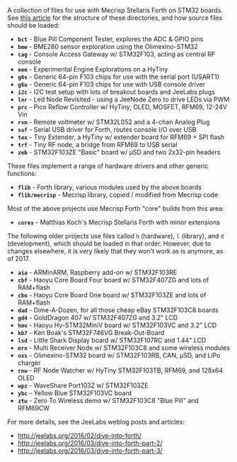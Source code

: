 A collection of files for use with Mecrisp Stellaris Forth on STM32 boards. See
[this article](http://jeelabs.org/2016/06/thoughts-about-app-structure/) for the
structure of these directories, and how source files should be loaded:

* **`bct`** - Blue Pill Component Tester, explores the ADC & GPIO pins
* **`bme`** - BME280 sensor exploration using the Olimexino-STM32
* **`cag`** - Console Access Gateway w/ STM32F103, acting as central RF console
* **`eee`** - Experimental Engine Explorations on a HyTiny
* **`g6s`** - Generic 64-pin F103 chips for use with the serial port (USART1)
* **`g6u`** - Generic 64-pin F103 chips for use with USB console driver
* **`i2c`** - I2C test setup with lots of breakout boards and JeeLabs plugs
* **`lnr`** - Led Node Revisited - using a JeeNode Zero to drive LEDs via PWM
* **`prc`** - Pico Reflow Controller w/ HyTiny, OLED, MOSFET, RFM69, 12-24V Vin
* **`rvm`** - Remote voltmeter w/ STM32L052 and a 4-chan Analog Plug
* **`suf`** - Serial USB driver for Forth, routes console I/O over USB
* **`tex`** - Tiny Extender, a HyTiny w/ extender board for RFM69 + SPI flash
* **`trf`** - Tiny RF node, a bridge from RFM69 to USB serial
* **`zeb`** - STM32F103ZE "Basic" board w/ µSD and two 2x32-pin headers

These files implement a range of hardware drivers and other generic functions:

* **`flib`** - Forth library, various modules used by the above boards
* **`flib/mecrisp`** - Mecrisp library, copied / modified from Mecrisp code

Most of the above projects use Mecrisp Forth "core" builds from this area:

* **`cores`** - Matthias Koch's Mecrisp Stellaris Forth with minor extensions

The following older projects use files called `h` (hardware), `l` (library), and
`d` (development), which should be loaded in that order. However, due to changes
elsewhere, it is very likely that they won't work as is anymore, as of 2017.

* **`aia`** - ARMinARM, Raspberry add-on w/ STM32F103RE
* **`cbf`** - Haoyu Core Board Four board w/ STM32F407ZG and lots of RAM+flash
* **`cbo`** - Haoyu Core Board One board w/ STM32F103ZE and lots of RAM+flash
* **`dad`** - Dime-A-Dozen, for all those cheap eBay STM32F103C8 boards
* **`gd4`** - GoldDragon 407 w/ STM32F407ZG and 3.2" LCD
* **`hmv`** - Haoyu Hy-STM32MiniV board w/ STM32F103VC and 3.2" LCD
* **`kb7`** - Ken Boak's STM32F746VG Break-Out-Board
* **`lsd`** - Little Shark Display board w/ STM32F107RC and 1.44" LCD
* **`mrn`** - Multi Receiver Node w/ STM32F103C8 and some wireless modules
* **`oxs`** - Olimexino-STM32 board w/ STM32F103RB, CAN, µSD, and LiPo charger
* **`rnw`** - RF Node Watcher w/ HyTiny STM32F103TB, RFM69, and 128x64 OLED
* **`wpz`** - WaveShare Port103Z w/ STM32F103ZE
* **`ybc`** - Yellow Blue STM32F103VC board
* **`ztw`** - Zero To Wireless demo w/ STM32F103C8 "Blue Pill" and RFM69CW

For more details, see the JeeLabs weblog posts and articles:

* <http://jeelabs.org/2016/02/dive-into-forth/>
* <http://jeelabs.org/2016/03/dive-into-forth-part-2/>
* <http://jeelabs.org/2016/03/dive-into-forth-part-3/>
